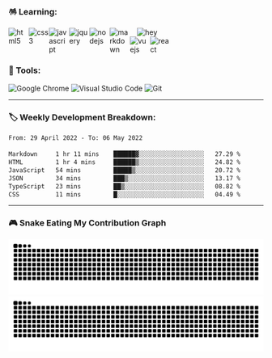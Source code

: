 ### 🪅 Learning:

<p>
  <img alt="hey" align="right" src="https://media.giphy.com/media/i2tLw5ZyikSFdkeGHT/giphy.gif" width="250" />
  <img alt="html5" align="left" src="https://cdn.jsdelivr.net/gh/devicons/devicon/icons/html5/html5-original.svg" width="40" />
  <img alt="css3" align="left" src="https://cdn.jsdelivr.net/gh/devicons/devicon/icons/css3/css3-original.svg" width="40" />
  <img alt="javascript" align="left" src="https://cdn.jsdelivr.net/gh/devicons/devicon/icons/javascript/javascript-original.svg" width="40" />
  <img alt="jquery" align="left" src="https://cdn.jsdelivr.net/gh/devicons/devicon/icons/jquery/jquery-original.svg" width="40" />
  <img alt="nodejs" align="left" src="https://cdn.jsdelivr.net/gh/devicons/devicon/icons/nodejs/nodejs-original.svg" width="40" />
  <img alt="markdown" align="left" src="https://cdn.jsdelivr.net/gh/devicons/devicon/icons/markdown/markdown-original.svg" width="40" />
  <img alt="vuejs" align="left" src="https://cdn.jsdelivr.net/gh/devicons/devicon/icons/vuejs/vuejs-original.svg" width="40" />
  <img alt="react" align="left" src="https://cdn.jsdelivr.net/gh/devicons/devicon/icons/react/react-original.svg" width="40" />
</p>
  
<br>
<br>
<br>

### 🔮 Tools:

<p>
  <img alt="Google Chrome" src="https://img.shields.io/badge/Google Chrome-4285F4?&style=flat&logo=Google Chrome&logoColor=white" height="25" />
  <img alt="Visual Studio Code" src="https://img.shields.io/badge/Visual Studio Code-007ACC?&style=flat&logo=Visual Studio Code&logoColor=white" height="25" />
  <img alt="Git"  src="https://img.shields.io/badge/Git-F05032?&style=flat&logo=Git&logoColor=white" height="25" />
</p>

---

### 🏷️ Weekly Development Breakdown:

<!--START_SECTION:waka-->

```text
From: 29 April 2022 - To: 06 May 2022

Markdown     1 hr 11 mins    ██████▓░░░░░░░░░░░░░░░░░░   27.29 %
HTML         1 hr 4 mins     ██████▒░░░░░░░░░░░░░░░░░░   24.82 %
JavaScript   54 mins         █████▒░░░░░░░░░░░░░░░░░░░   20.72 %
JSON         34 mins         ███▒░░░░░░░░░░░░░░░░░░░░░   13.17 %
TypeScript   23 mins         ██▒░░░░░░░░░░░░░░░░░░░░░░   08.82 %
CSS          11 mins         █░░░░░░░░░░░░░░░░░░░░░░░░   04.49 %
```

<!--END_SECTION:waka-->

---

### 🎮 Snake Eating My Contribution Graph

![github contribution grid snake animation](https://raw.githubusercontent.com/Turing-bot/Turing-bot/output/github-contribution-grid-snake-dark.svg#gh-dark-mode-only)![github contribution grid snake animation](https://raw.githubusercontent.com/Turing-bot/Turing-bot/output/github-contribution-grid-snake.svg#gh-light-mode-only)
